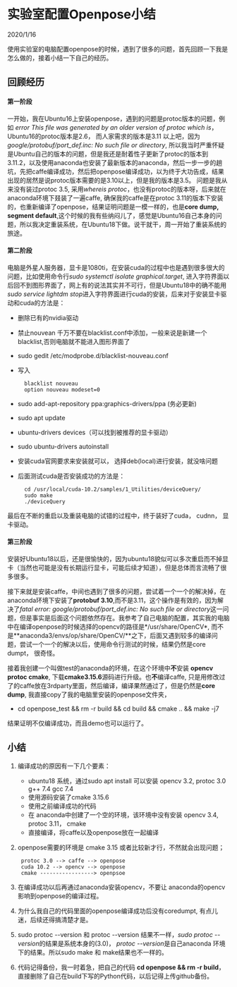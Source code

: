 # 实验室配置Openpose小结

2020/1/16

使用实验室的电脑配置openpose的时候，遇到了很多的问题，首先回顾一下我是怎么做的，接着小结一下自己的经历。

## 回顾经历  

#### 第一阶段
 一开始，我在Ubuntu16上安装openpose，遇到的问题是protoc版本的问题，例如 _error This file was generated by an older version of protoc which is_，Ubuntu16的protoc版本是2.6， 而人家需求的版本是3.11 以上吧，因为 _google/protobuf/port_def.inc: No such file or directory_, 所以我当时严重怀疑是Ubuntu自己的版本的问题，但是我还是耐着性子更新了protoc的版本到3.11.2，以及使用anaconda也安装了最新版本的anaconda，然后一步一步的趟坑，先把caffe编译成功，然后把openpose编译成功，以为终于大功告成，结果出现的居然是说protoc版本需要的是3.10以上，但是我的版本是3.5。 问题是我从来没有装过protoc 3.5, 采用*whereis protoc*，也没有protoc的版本呀，后来就在anaconda环境下叕装了一遍caffe, 确保我的caffe是在protoc 3.11的版本下安装的，也重新编译了openpose，结果证明问题是一模一样的，也是**core dump, segment default**,这个时候的我有些纳闷儿了，感觉是Ubuntu16自己本身的问题，所以我决定重装系统，在Ubuntu18下做。说干就干，周一开始了重装系统的旅途。

#### 第二阶段
电脑是外星人服务器，显卡是1080ti，在安装cuda的过程中也是遇到很多很大的问题，比如使用命令行*sudo systemctl isolate graphical.target*, 进入字符界面以后回不到图形界面了，网上有的说法其实并不可行，但是Ubuntu18中的确不能用*sudo service lightdm stop*进入字符界面进行cuda的安装，后来对于安装显卡驱动和cuda的方法是：
* 删除已有的nvidia驱动
* 禁止nouvean 千万不要在blacklist.conf中添加，一般来说是新建一个blacklist,否则电脑就不能进入图形界面了
* sudo gedit /etc/modprobe.d/blacklist-nouveau.conf
* 写入
      
        blacklist nouveau  
        option nouveau modeset=0 
* sudo add-apt-repository ppa:graphics-drivers/ppa (务必更新)
* sudo apt update
* ubuntu-drivers devices（可以找到被推荐的显卡驱动）
* sudo ubuntu-drivers autoinstall
* 安装cuda官网要求来安装就可以， 选择deb(local)进行安装，就没啥问题
* 后面测试cuda是否安装成功的方法是：

        cd /usr/local/cuda-10.2/samples/1_Utilities/deviceQuery/
        sudo make
        ./deviceQuery

最后在不断的重启以及重装电脑的试错的过程中，终于装好了cuda， cudnn， 显卡驱动。

#### 第三阶段

安装好Ubuntu18以后，还是很愉快的，因为ubuntu18貌似可以多次重启而不掉显卡（当然也可能是没有长期运行显卡，可能后续才知道），但是总体而言流畅了很多很多。

接下来就是安装caffe，中间也遇到了很多的问题，尝试着一个一个的解决掉，在anaconda环境下安装了**protobuf 3.10**,而不是3.11，这个操作是有效的，因为解决了*fatal error: google/protobuf/port_def.inc: No such file or directory*这一问题，但是事实是后面这个问题依然存在。我参考了自己电脑的配置，其实我的电脑中在编译openpose的时候选择的opencv的路径是*/usr/share/OpenCV*, 而不是**anaconda3/envs/op/share/OpenCV/**之下，后面又遇到较多的编译问题，尝试一个一个的解决以后，使用命令行测试的时候，结果仍然是core dumpt， 很奇怪。

接着我创建一个叫做test的anaconda的环境，在这个环境中**不**安装 **opencv protoc cmake**, 下载**cmake3.15.6**源码进行升级。也**不**编译caffe, 只是用修改过了的caffe放在3rdparty里面，然后编译，编译果然通过了，但是仍然是**core dump**, 我直接copy了我的电脑里安装的openpose文件夹，

* cd openpose_test && rm -r build && cd build && cmake .. && make -j7

结果证明不仅编译成功，而且demo也可以运行了。

## 小结

1. 编译成功的原因有一下几个要素：

    * ubuntu18 系统，通过sudo apt install 可以安装 opencv 3.2, protoc 3.0 g++ 7.4 gcc 7.4
    * 使用源码安装了cmake 3.15.6
    * 使用之前编译成功的代码
    * 在 anaconda中创建了一个空的环境，该环境中没有安装 opencv 3.4, protoc 3.11， cmake
    * 直接编译，将caffe以及openpose放在一起编译

2. openpose需要的环境是 cmake 3.15 或者比较新才行，不然就会出现问题；

        protoc 3.0 --> caffe --> openpose
        cuda 10.2 --> opencv --> openpose
        cmake -----------------> openpsoe
3. 在编译成功以后再通过anaconda安装opencv，不要让 anaconda的opencv影响到openpose的编译过程。

4. 为什么我自己的代码里面的openpose编译成功后没有coredumpt, 有点儿迷，后续还得搞清楚才是。

5. sudo protoc --version 和 protoc --version 结果不一样，*sudo protoc --version*的结果是系统本身的(3.0)， *protoc --version*是自己anaconda 环境下的结果。所以sudo make 和 make结果也不一样的。

6. 代码记得备份，我一时着急，把自己的代码 **cd openpose && rm -r build**， 直接删除了自己在build下写的Python代码，以后记得上传github备份。

